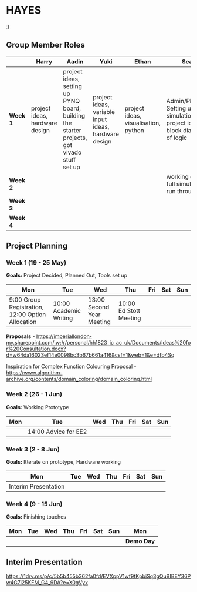 # HAYES

:(

## Group Member Roles

| | Harry | Aadin | Yuki | Ethan | Sean |
| --- | --- | --- | --- | --- | --- |
| **Week 1** | project ideas, hardware design | project ideas, setting up PYNQ board, building the starter projects, got vivado stuff set up | project ideas, variable input ideas, hardware design | project ideas, visualisation, python | Admin/Planning, Setting up simulation, project ideas, block diagram of logic |
| **Week 2** | | | | | working on a full simulation run through |
| **Week 3** | | | | | |
| **Week 4** | | | | | |

## Project Planning

### Week 1 (19 - 25 May)

**Goals:** Project Decided, Planned Out, Tools set up

| Mon | Tue | Wed | Thu | Fri | Sat | Sun |
| --- | --- | --- | --- | --- | --- | --- |
| 9:00 Group Registration, 12:00 Option Allocation | 10:00 Academic Writing | 13:00 Second Year Meeting | 10:00 Ed Stott Meeting | | | |

**Proposals** - https://imperiallondon-my.sharepoint.com/:w:/r/personal/hh1823_ic_ac_uk/Documents/Ideas%20for%20Consultation.docx?d=w64da16023ef14e0098bc3b67b661a416&csf=1&web=1&e=dfb4Sq

Inspiration for Complex Function Colouring Proposal - https://www.algorithm-archive.org/contents/domain_coloring/domain_coloring.html

### Week 2 (26 - 1 Jun)

**Goals:** Working Prototype

| Mon | Tue | Wed | Thu | Fri | Sat | Sun |
| --- | --- | --- | --- | --- | --- | --- |
| | 14:00 Advice for EE2 | | | | | |

### Week 3 (2 - 8 Jun)

**Goals:** Itterate on prototype, Hardware working

| Mon | Tue | Wed | Thu | Fri | Sat | Sun |
| --- | --- | --- | --- | --- | --- | --- |
| Interim Presentation  | | | | | | |

### Week 4 (9 - 15 Jun)

**Goals:** Finishing touches

| Mon | Tue | Wed | Thu | Fri | Sat | Sun | Mon |
| --- | --- | --- | --- | --- | --- | --- | --- |
|  | | | | | | | **Demo Day** |

## Interim Presentation

https://1drv.ms/p/c/5b5b455b362fa0fd/EVXppV1wf9tKpbiSq3gQuBIBEY36Pw4G7i25KFM_G4_9DA?e=X0gVyx
